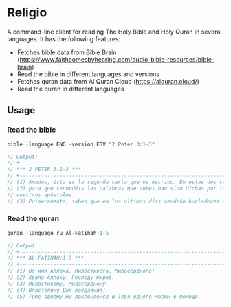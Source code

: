# Religio

A command-line client for reading The Holy Bible and Holy Quran in several languages. It has the following features:

- Fetches bible data from Bible Brain (https://www.faithcomesbyhearing.com/audio-bible-resources/bible-brain)
- Read the bible in different languages and versions
- Fetches quran data from Al Quran Cloud (https://alquran.cloud/)
- Read the quran in different languages

## Usage

### Read the bible

```go
bible -language ENG -version ESV "2 Peter 3:1-3"

// Output:
// +----------------------------------------------------------------------------------------------------+
// *** 2 PETER 3:1-3 ***
// +----------------------------------------------------------------------------------------------------+
// (1) Amados, ésta es la segunda carta que os escribo. En estas dos cartas estimulo con exhortación vuestro limpio entendimiento,
// (2) para que recordéis las palabras que antes han sido dichas por los santos profetas, y el mandamiento del Señor y Salvador declarado por
// vuestros apóstoles.
// (3) Primeramente, sabed que en los últimos días vendrán burladores con sus burlas, quienes procederán según sus bajas pasiones,
```

### Read the quran

```go
quran -language ru Al-Fatihah:1-5

// Output:
// +----------------------------------------------------------------------------------------------------+
// *** AL-FATIHAH:1-5 ***
// +----------------------------------------------------------------------------------------------------+
// (1) Во имя Аллаха, Милостивого, Милосердного!
// (2) Хвала Аллаху, Господу миров,
// (3) Милостивому, Милосердному,
// (4) Властелину Дня воздаяния!
// (5) Тебе одному мы поклоняемся и Тебя одного молим о помощи.
```
